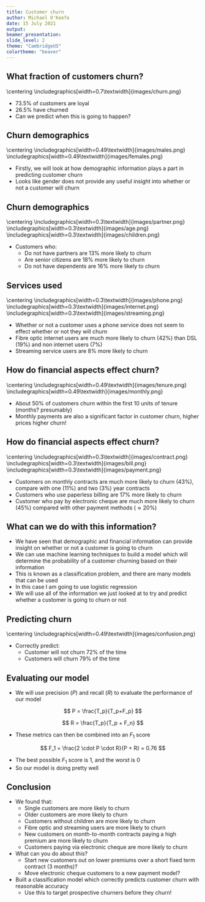 ```yaml
---
title: Customer churn
author: Michael O'Keefe
date: 15 July 2021
output: 
beamer_presentation:
slide_level: 2
theme: "CambridgeUS"
colortheme: "beaver"
---
```



## What fraction of customers churn?
\centering
\includegraphics[width=0.7\textwidth]{images/churn.png}

- 73.5% of customers are loyal
- 26.5% have churned
- Can we predict when this is going to happen?

## Churn demographics
\centering
\includegraphics[width=0.49\textwidth]{images/males.png}
\includegraphics[width=0.49\textwidth]{images/females.png}

- Firstly, we will look at how demographic information plays a part in predicting customer churn
- Looks like gender does not provide any useful insight into whether or not a customer will churn

## Churn demographics
\centering
\includegraphics[width=0.3\textwidth]{images/partner.png}
\includegraphics[width=0.3\textwidth]{images/age.png}
\includegraphics[width=0.3\textwidth]{images/children.png}

- Customers who: 
    - Do not have partners are 13% more likely to churn
    - Are senior citizens are 18% more likely to churn
    - Do not have dependents are 16% more likely to churn

## Services used
\centering
\includegraphics[width=0.3\textwidth]{images/phone.png}
\includegraphics[width=0.3\textwidth]{images/internet.png}
\includegraphics[width=0.3\textwidth]{images/streaming.png}

- Whether or not a customer uses a phone service does not seem to effect whether or not they will churn
- Fibre optic internet users are much more likely to churn (42%) than DSL (19%) and non internet users (7%)
- Streaming service users are 8% more likely to churn

## How do financial aspects effect churn?
\centering
\includegraphics[width=0.49\textwidth]{images/tenure.png}
\includegraphics[width=0.49\textwidth]{images/monthly.png}

- About 50% of customers churn within the first 10 units of tenure (months? presumably)
- Monthly payments are also a significant factor in customer churn, higher prices higher churn!


## How do financial aspects effect churn?
\centering
\includegraphics[width=0.3\textwidth]{images/contract.png}
\includegraphics[width=0.3\textwidth]{images/bill.png}
\includegraphics[width=0.3\textwidth]{images/payment.png}

- Customers on monthly contracts are much more likely to churn (43%), compare with one (11%) and two (3%) year contracts
- Customers who use paperless billing are 17% more likely to churn
- Customer who pay by electronic cheque are much more likely to churn (45%) compared with other payment methods ($\approx 20$%)

## What can we do with this information?
- We have seen that demographic and financial information can provide insight on whether or not a customer is going to churn
- We can use machine learning techniques to build a model which will determine the probability of a customer churning based on their information
- This is known as a classification problem, and there are many models that can be used
- In this case I am going to use logistic regression
- We will use all of the information we just looked at to try and predict whether a customer is going to churn or not

## Predicting churn
\centering
\includegraphics[width=0.49\textwidth]{images/confusion.png}

- Correctly predict: 
    - Customer will not churn 72% of the time
    - Customers will churn 79% of the time

## Evaluating our model 
- We will use precision ($P$) and recall ($R$) to evaluate the performance of our model 

$$
P = \frac{T_p}{T_p+F_p}
$$

$$
R = \frac{T_p}{T_p + F_n}
$$

- These metrics can then be combined into an $F_1$ score

$$
F_1 = \frac{2 \cdot P \cdot R}{P + R} = 0.76
$$

- The best possible $F_1$ score is 1, and the worst is 0
- So our model is doing pretty well

## Conclusion
- We found that: 
    - Single customers are more likely to churn
    - Older customers are more likely to churn
    - Customers without children are more likely to churn
    - Fibre optic and streaming users are more likely to churn
    - New customers on month-to-month contracts paying a high premium are more likely to churn
    - Customers paying via electronic cheque are more likely to churn
- What can you do about this?
    - Start new customers out on lower premiums over a short fixed term contract (3 months)?
    - Move electronic cheque customers to a new payment model?
- Built a classification model which correctly predicts customer churn with reasonable accuracy    
    - Use this to target prospective churners before they churn!
